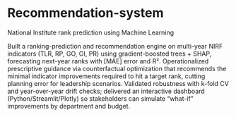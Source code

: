 # Recommendation-system
National Institute rank prediction using Machine Learning

Built a ranking-prediction and recommendation engine on multi-year NIRF indicators (TLR, RP, GO, OI, PR) using gradient-boosted trees + SHAP, forecasting next-year ranks with [MAE] error and R².
Operationalized prescriptive guidance via counterfactual optimization that recommends the minimal indicator improvements required to hit a target rank, cutting planning error for leadership scenarios.
Validated robustness with k-fold CV and year-over-year drift checks; delivered an interactive dashboard (Python/Streamlit/Plotly) so stakeholders can simulate “what-if” improvements by department and budget.
